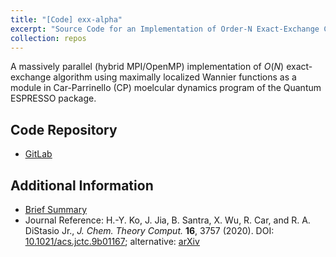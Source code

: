 ```yaml
---
title: "[Code] exx-alpha"
excerpt: "Source Code for an Implementation of Order-N Exact-Exchange Calculation using Localized Orbitals in Quantum ESPRESSO <br/><img src='/images/exx1-toc.png' width='300'>"
collection: repos
---
```


A massively parallel (hybrid MPI/OpenMP) implementation of *O*(*N*) exact-exchange algorithm using maximally localized Wannier functions as a module in Car-Parrinello (CP) moelcular dynamics program of the Quantum ESPRESSO package.

## Code Repository
- <u><a href="https://gitlab.com/kosinyj/exx_module_version_one_demo">GitLab</a></u>

## Additional Information
- <u><a href="/research/electronic-structure#exx">Brief Summary</a></u>
- Journal Reference: H.-Y. Ko, J. Jia, B. Santra, X. Wu, R. Car, and R. A. DiStasio Jr., *J. Chem. Theory Comput.* **16**, 3757 (2020). DOI: <u><a href="https://pubs.acs.org/doi/10.1021/acs.jctc.9b01167">10.1021/acs.jctc.9b01167</a></u>; alternative: <u><a href="https://arxiv.org/abs/1911.10630">arXiv</a></u>

